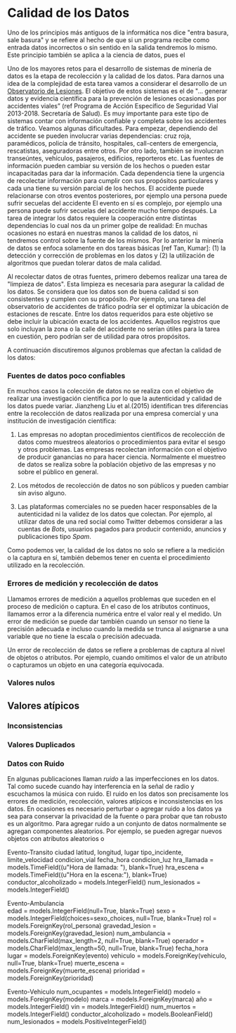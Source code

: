# Calidad de los Datos

Uno de los principios más antiguos de la informática nos dice "entra basura, sale basura" y se refiere al hecho de que si un programa recibe como entrada datos incorrectos o sin sentido en la salida tendremos lo mismo. Este principio también se aplica a la ciencia de datos, pues el 

Uno de los mayores retos para el desarrollo de sistemas de minería de datos es la etapa de recolección y la calidad de los datos. Para darnos una idea de la complejidad de esta tarea vamos a considerar el desarrollo de un [Observatorio de Lesiones](http://conapra.salud.gob.mx/Interior/Observatorio_Nacional_Lesiones.html). El objetivo de estos sistemas es el de "... generar datos y evidencia científica para la prevención de lesiones ocasionadas por accidentes viales” (ref Programa de Acción Específico de Seguridad Vial 2013-2018. Secretaría de Salud). Es muy importante para este tipo de sistemas contar con información confiable y completa sobre los accidentes de tráfico. Veamos algunas dificultades. Para empezar, dependiendo del accidente se pueden involucrar varias dependencias: cruz roja, paramédicos, policía de tránsito, hospitales, call-centers de emergencia, rescatistas, aseguradoras entre otros. Por otro lado, también se involucran transeúntes, vehículos, pasajeros, edificios, reporteros etc. Las fuentes de información pueden cambiar su versión de los hechos o pueden estar incapacitadas para dar la información. Cada dependencia tiene la urgencia de recolectar información para cumplir con sus propósitos particulares y cada una tiene su versión parcial de los hechos. El accidente puede relacionarse con otros eventos posteriores, por ejemplo una persona puede sufrir secuelas del accidente El evento en sí es complejo, por ejemplo una persona puede sufrir secuelas del accidente mucho tiempo después. La tarea de integrar los datos requiere la cooperación entre distintas dependencias lo cual nos da un primer golpe de realidad: En muchas ocasiones no estará en nuestras manos la calidad de los datos, ni tendremos control sobre la fuente de los mismos. Por lo anterior la minería de datos se enfoca solamente en dos tareas básicas [ref Tan, Kumar]: (1) la detección y corrección de problemas en los datos y (2) la utilización de algoritmos que puedan tolerar datos de mala calidad.

Al recolectar datos de otras fuentes, primero debemos realizar una tarea de "limpieza de datos". Esta limpieza es necesaria para asegurar la calidad de los datos. Se considera que los datos son de buena calidad si son consistentes y cumplen con su propósito. Por ejemplo, una tarea del observatorio de accidentes de tráfico podría ser el optimizar la ubicación de estaciones de rescate. Entre los datos requeridos para este objetivo se debe incluir la ubicación exacta de los accidentes. Aquellos registros que solo incluyan la zona o la calle del accidente no serían útiles para la tarea en cuestión, pero podrían ser de utilidad para otros propósitos.

A continuación discutiremos algunos problemas que afectan la calidad de los datos:

### Fuentes de datos poco confiables

En muchos casos la colección de datos no se realiza con el objetivo de realizar una investigación científica por lo que la autenticidad y calidad de los datos puede variar. Jianzheng Liu et al.(2015) identifican tres diferencias entre la recolección de datos realizada por una empresa comercial y una institución de investigación científica:

1. Las empresas no adoptan procedimientos científicos de recolección de datos como muestreos aleatorios o procedimientos para evitar el sesgo y otros problemas. Las empresas recolectan información con el objetivo de producir ganancias no para hacer ciencia. Normalmente el muestreo de datos se realiza sobre la población objetivo de las empresas y no sobre el público en general.

2. Los métodos de recolección de datos no son públicos y pueden cambiar sin aviso alguno.

3. Las plataformas comerciales no se pueden hacer responsables de la autenticidad ni la validez de los datos que colectan. Por ejemplo, al utilizar datos de una red social como Twitter debemos considerar a las cuentas de *Bots*, usuarios pagados para producir contenido, anuncios y publicaciones tipo *Spam*.

Como podemos ver, la calidad de los datos no solo se refiere a la medición o la captura en sí, también debemos tener en cuenta el procedimiento utilizado en la recolección.

### Errores de medición y recolección de datos

Llamamos errores de medición a aquellos problemas que suceden en el proceso de medición o captura. En el caso de los atributos continuos, llamamos error a la diferencia numérica entre el valor real y el medido. Un error de medición se puede dar también cuando un sensor no tiene la precisión adecuada e incluso cuando la medida se trunca al asignarse a una variable que no tiene la escala o precisión adecuada.

Un error de recolección de datos se refiere a problemas de captura al nivel de objetos o atributos. Por ejemplo, cuando omitimos el valor de un atributo o capturamos un objeto en una categoría equivocada.  



### Valores nulos

## Valores atípicos

### Inconsistencias


### Valores Duplicados

### Datos con Ruido
En algunas publicaciones llaman *ruido* a las imperfecciones en los datos. Tal como sucede cuando hay interferencia en la señal de radio y escuchamos la música con ruido. El ruido en los datos son precisamente los errores de medición, recolección, valores atípicos e inconsistencias en los datos. En ocasiones es necesario perturbar o agregar ruido a los datos ya sea para conservar la privacidad de la fuente o para probar que tan robusto es un algoritmo. Para agregar ruido a un conjunto de datos normalmente se agregan componentes aleatorios. Por ejemplo, se pueden agregar nuevos objetos con atributos aleatorios o


Evento-Transito
  ciudad
  latitud,
  longitud,
  lugar
  tipo_incidente,
  limite_velocidad
  condicion_vial
  fecha_hora
  condicion_luz
  hra_llamada = models.TimeField((u"Hora de llamada: "), blank=True)
  hra_escena = models.TimeField((u"Hora en la escena:"), blank=True)
  conductor_alcoholizado = models.IntegerField()
  num_lesionados = models.IntegerField()


Evento-Ambulancia    
edad = models.IntegerField(null=True, blank=True)
sexo = models.IntegerField(choices=sexo_choices, null=True, blank=True)
rol = models.ForeignKey(rol_persona)
gravedad_lesion = models.ForeignKey(gravedad_lesion)
num_ambulancia = models.CharField(max_length=2, null=True, blank=True)
operador = models.CharField(max_length=50, null=True, blank=True)
fecha_hora  
lugar = models.ForeignKey(evento)
vehiculo = models.ForeignKey(vehiculo, null=True, blank=True)
muerte_escena = models.ForeignKey(muerte_escena)
prioridad = models.ForeignKey(prioridad)

Evento-Vehiculo
num_ocupantes = models.IntegerField()
modelo = models.ForeignKey(modelo)
marca = models.ForeignKey(marca)
año = models.IntegerField()
vin = models.IntegerField()
num_muertos = models.IntegerField()
conductor_alcoholizado = models.BooleanField()
num_lesionados = models.PositiveIntegerField()
